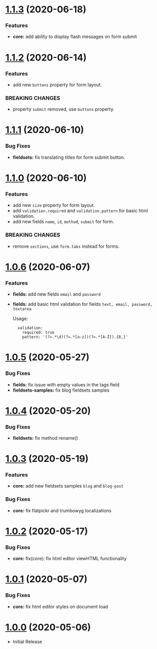 <a name="1.1.3"></a>
# [1.1.3](https://github.com/flextype-plugins/form/compare/v1.1.2...v1.1.3) (2020-06-18)

### Features

* **core:** add ability to display flash messages on form submit

<a name="1.1.2"></a>
# [1.1.2](https://github.com/flextype-plugins/form/compare/v1.1.1...v1.1.2) (2020-06-14)

### Features

* add new `buttons` property for form layout.

### BREAKING CHANGES

- property `submit` removed, use `buttons` property.

<a name="1.1.1"></a>
# [1.1.1](https://github.com/flextype-plugins/form/compare/v1.1.0...v1.1.1) (2020-06-10)

### Bug Fixes

* **fieldsets:** fix translating titles for form submit button.

<a name="1.1.0"></a>
# [1.1.0](https://github.com/flextype-plugins/form/compare/v1.0.6...v1.1.0) (2020-06-10)

### Features

* add new `size` property for form layout.
* add `validation.required` and `validation.pattern` for basic html validation.
* add new fields `name`, `id`, `method`, `submit` for form.

### BREAKING CHANGES

- remove `sections`, use `form.tabs` instead for forms.

<a name="1.0.6"></a>
# [1.0.6](https://github.com/flextype-plugins/form/compare/v1.0.5...v1.0.6) (2020-06-07)

### Features

* **fields:** add new fields `email` and `password`
* **fields:** add basic html validation for fields `text, email, password, textarea`

    Usage:

    ```
      validation:
        required: true
        pattern: '(?=.*\d)(?=.*[a-z])(?=.*[A-Z]).{8,}'
    ```

<a name="1.0.5"></a>
# [1.0.5](https://github.com/flextype-plugins/form/compare/v1.0.4...v1.0.5) (2020-05-27)

### Bug Fixes

* **fields:** fix issue with empty values in the tags field
* **fieldsets-samples:** fix blog fieldsets samples


<a name="1.0.4"></a>
# [1.0.4](https://github.com/flextype-plugins/form/compare/v1.0.3...v1.0.4) (2020-05-20)

### Bug Fixes

* **fieldsets:** fix method rename()

<a name="1.0.3"></a>
# [1.0.3](https://github.com/flextype-plugins/form/compare/v1.0.2...v1.0.3) (2020-05-19)

### Features

* **core:** add new fieldsets samples `blog` and `blog-post`

### Bug Fixes

* **core:** fix flatpickr and trumbowyg localizations

<a name="1.0.2"></a>
# [1.0.2](https://github.com/flextype-plugins/form/compare/v1.0.1...v1.0.2) (2020-05-17)

### Bug Fixes

* **core:** fix(core): fix html editor viewHTML functionality

<a name="1.0.1"></a>
# [1.0.1](https://github.com/flextype-plugins/form/compare/v1.0.0...v1.0.1) (2020-05-07)

### Bug Fixes

* **core:** fix html editor styles on document load

<a name="1.0.0"></a>
# [1.0.0](https://github.com/flextype-plugins/form) (2020-05-06)
* Initial Release
